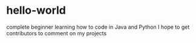 # hello-world
complete beginner learning how to code in Java and Python
I hope to get contributors to comment on my projects

